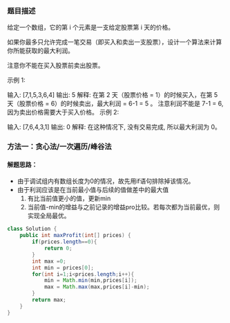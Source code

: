 ### 题目描述
给定一个数组，它的第 i 个元素是一支给定股票第 i 天的价格。

如果你最多只允许完成一笔交易（即买入和卖出一支股票），设计一个算法来计算你所能获取的最大利润。

注意你不能在买入股票前卖出股票。

示例 1:

输入: [7,1,5,3,6,4]
输出: 5
解释: 在第 2 天（股票价格 = 1）的时候买入，在第 5 天（股票价格 = 6）的时候卖出，最大利润 = 6-1 = 5 。
     注意利润不能是 7-1 = 6, 因为卖出价格需要大于买入价格。
示例 2:

输入: [7,6,4,3,1]
输出: 0
解释: 在这种情况下, 没有交易完成, 所以最大利润为 0。

### 方法一：贪心法/一次遍历/峰谷法
#### 解题思路：
* 由于调试组内有数组长度为0的情况，故先用if语句排除掉该情况。
* 由于利润应该是在当前最小值与后续的值做差中的最大值
    1. 有比当前值更小的值，更新min
    2. 当前值-min的增益与之前记录的增益pro比较。若每次都为当前最优，则实现全局最优。
```java
class Solution {
    public int maxProfit(int[] prices) {
        if(prices.length==0){
            return 0;
        }
        int max =0;
        int min = prices[0];
        for(int i=1;i<prices.length;i++){
            min = Math.min(min,prices[i]);
            max = Math.max(max,prices[i]-min);
        }
        return max;
    }
}
````
